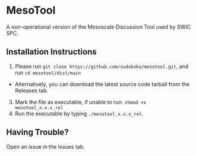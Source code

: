# MesoTool
A non-operational version of the Mesoscale Discussion Tool used by SWIC SPC. 

## Installation Instructions
1. Please run `git clone https://github.com/sudokoko/mesotool.git`, and run `cd mesotool/dist/main`
  * Alternatively, you can download the latest source code tarball from the Releases tab.
3. Mark the file as executable, if unable to run. `chmod +x mesotool_x.x.x_rel`
4. Run the executable by typing `./mesotool_x.x.x_rel`.

## Having Trouble?
Open an issue in the Issues tab.
